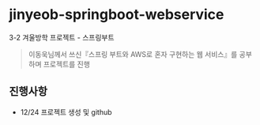 # jinyeob-springboot-webservice
3-2 겨울방학 프로젝트 - 스프링부트
> 이동욱님께서 쓰신『스프링 부트와 AWS로 혼자 구현하는 웹 서비스』를 공부하며 프로젝트를 진행

## 진행사항
* 12/24 프로젝트 생성 및 github 
